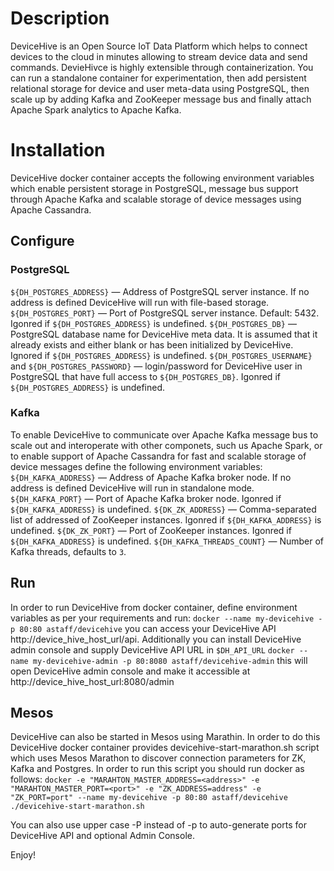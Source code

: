 # Description
DeviceHive is an Open Source IoT Data Platform which helps to connect devices to the cloud in minutes allowing to stream device data and send commands. DevieHivce is highly extensible through containerization. You can run a standalone container for experimentation, then add persistent relational storage for device and user meta-data using PostgreSQL, then scale up by adding Kafka and ZooKeeper message bus and finally attach Apache Spark analytics to Apache Kafka. 

# Installation
DeviceHive docker container accepts the following environment variables which enable persistent storage in PostgreSQL, message bus support through Apache Kafka and scalable storage of device messages using Apache Cassandra.

## Configure 
### PostgreSQL
```${DH_POSTGRES_ADDRESS}``` — Address of PostgreSQL server instance. If no address is defined DeviceHive will run with file-based storage. 
```${DH_POSTGRES_PORT}``` — Port of PostgreSQL server instance. Default: 5432. Igonred if ```${DH_POSTGRES_ADDRESS}``` is undefined.
```${DH_POSTGRES_DB}``` — PostgreSQL database name for DeviceHive meta data. It is assumed that it already exists and either blank or has been initialized by DeviceHive. Ignored if ```${DH_POSTGRES_ADDRESS}``` is undefined.
```${DH_POSTGRES_USERNAME}``` and ```${DH_POSTGRES_PASSWORD}``` — login/password for DeviceHive user in PostgreSQL that have full access to ```${DH_POSTGRES_DB}```. Igonred if  ```${DH_POSTGRES_ADDRESS}``` is undefined.

### Kafka
To enable DeviceHive to communicate over Apache Kafka message bus to scale out and interoperate with other componets, such us Apache Spark, or to enable support of Apache Cassandra for fast and scalable storage of device messages define the following environment variables:
```${DH_KAFKA_ADDRESS}``` — Address of Apache Kafka broker node. If no address is defined DeviceHive will run in standalone mode.
```${DH_KAFKA_PORT}``` — Port of Apache Kafka broker node. Igonred if ```${DH_KAFKA_ADDRESS}``` is undefined.
```${DK_ZK_ADDRESS}``` — Comma-separated list of addressed of ZooKeeper instances. Igonred if ```${DH_KAFKA_ADDRESS}``` is undefined.
```${DK_ZK_PORT}``` — Port of ZooKeeper instances. Igonred if ```${DH_KAFKA_ADDRESS}``` is undefined.
```${DH_KAFKA_THREADS_COUNT}``` — Number of Kafka threads, defaults to ```3```. 

## Run
In order to run DeviceHive from docker container, define environment variables as per your requirements and run:
```docker --name my-devicehive -p 80:80 astaff/devicehive```
you can access your DeviceHive API http://device_hive_host_url/api. Additionally you can install DeviceHive admin console and supply DeviceHive API URL in ```$DH_API_URL```
```docker --name my-devicehive-admin -p 80:8080 astaff/devicehive-admin```
this will open DeviceHive admin console and make it accessible at http://device_hive_host_url:8080/admin

## Mesos
DeviceHive can also be started in Mesos using Marathin. In order to do this DeviceHive docker container provides devicehive-start-marathon.sh script which uses Mesos Marathon to discover connection parameters for ZK, Kafka and Postgres. In order to run this script you should run docker as follows:
```docker -e "MARAHTON_MASTER_ADDRESS=<address>" -e "MARAHTON_MASTER_PORT=<port>" -e "ZK_ADDRESS=address" -e "ZK_PORT=port" --name my-devicehive -p 80:80 astaff/devicehive ./devicehive-start-marathon.sh```


You can also use upper case -P instead of -p to auto-generate ports for DeviceHive API and optional Admin Console.

Enjoy!




